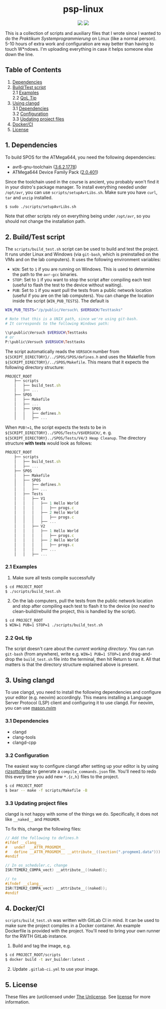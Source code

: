 # <div align=center> psp-linux </div>
<div align=center>
<img src="https://img.shields.io/badge/Linux-FCC624?logo=linux&logoColor=black" />
<img src="https://img.shields.io/badge/shell_script-%23121011.svg?logo=gnu-bash&logoColor=white" />
</div>

This is a collection of scripts and auxiliary files that I wrote since I wanted
to do the <i>Praktikum Systemprogrammierung</i> on Linux (like a normal person).
5-10 hours of extra work and configuration are way better than having to touch W\*ndows.
I'm uploading everything in case it helps someone else down the line.

## Table of Contents

1. [Dependencies](#1-dependencies)
2. [Build/Test script](#2-buildtest-script)  
    2.1 [Examples](#21-examples)  
    2.2 [QoL Tip](#22-qol-tip)
3. [Using clangd](#3-using-clangd)  
    3.1 [Dependencies](#31-dependencies)  
    3.2 [Configuration](#32-configuration)  
    3.3 [Updating project files](#33-updating-project-files)  
4. [Docker/CI](#4-dockerci)
5. [License](#5-license)

## 1. Dependencies

To build SPOS for the ATMega644, you need the following dependencies:

- avr8-gnu-toolchain ([3.6.2.1778](https://ww1.microchip.com/downloads/aemDocuments/documents/OTH/ProductDocuments/SoftwareLibraries/Firmware/avr8-gnu-toolchain-3.6.2.1778-linux.any.x86_64.tar.gz))
- ATMega644 Device Family Pack ([2.0.401](http://packs.download.atmel.com/Atmel.ATmega_DFP.2.0.401.atpack))

Since the toolchain used in the course is ancient, you probably won't find it in your distro's package manager. To
install everything needed under `/opt/avr`, you can use `scripts/setupAvrLibs.sh`. Make sure you have `curl`,
`tar` and `unzip` installed.

```bash
$ sudo ./scripts/setupAvrLibs.sh
```

Note that other scripts rely on everything being under `/opt/avr`, so you should not change the installation path.

## 2. Build/Test script

The `scripts/build_test.sh` script can be used to build and test the project. It runs under Linux and Windows
(via `git-bash`, which is preinstalled on the VMs and on the lab computers). It uses the following environment
variables:

- `WIN`: Set to `1` if you are running on Windows. This is used to determine the path to the `avr-gcc` binaries.
- `STOP`: Set to `1` if you want to stop the script after compiling each test (useful to flash the test to the device
    without waiting).
- `PUB`: Set to `1` if you want pull the tests from a public network location (useful if you are on the lab computers).
    You can change the location inside the script (`WIN_PUB_TESTS`). The default is
```bash
WIN_PUB_TESTS="/p/public/Versuch\ $VERSUCH/Testtasks"

# Note that this is a UNIX path, since we're using git-bash.
# It corresponds to the following Windows path:

\\p\public\Versuch $VERSUCH\Testtasks
# or
P:\public\Versuch $VERSUCH\Testtasks
```

The script automatically reads the `VERSUCH` number from `${SCRIPT_DIRECTORY}/../SPOS/SPOS/defines.h`
and uses the Makefile from `${SCRIPT_DIRECTORY}/../SPOS/Makefile`. This means that it expects the
following directory structure:

```js
PROJECT_ROOT
    ├── scripts
    │   ├── build_test.sh
    │   ├── ...
    ├── SPOS
    │   ├── Makefile
    │   ├── ...
    │   ├── SPOS
    │   │   ├── defines.h
    │   │   ├── ...
```
When `PUB!=1`, the script expects the tests to be in `${SCRIPT_DIRECTORY}../SPOS/Tests/V$VERSUCH/`, e. g.
`${SCRIPT_DIRECTORY}../SPOS/Tests/V4/3 Heap Cleanup`. The directory structure **with tests** would look
as follows:

```js
PROJECT_ROOT
    ├── scripts
    │   ├── build_test.sh
    │   ├── ...
    ├── SPOS
    │   ├── Makefile
    │   ├── SPOS
    │   │   ├── defines.h
    │   │   ├── ...
    │   ├── Tests
    │   │   ├── V1
    │   │   │   ├── 1 Hello World
    │   │   │   │   ├── progs.c
    │   │   │   ├── 2 Hello World
    │   │   │   │   ├── progs.c
    │   │   │   ├── ...
    │   │   ├── V2
    │   │   │   ├── 1 Hello World
    │   │   │   │   ├── progs.c
    │   │   │   ├── 2 Hello World
    │   │   │   │   ├── progs.c
    │   │   │   ├── ...
    │   │   ├── ...
```

### 2.1 Examples
1. Make sure all tests compile successfully
```bash
$ cd PROJECT_ROOT
$ ./scripts/build_test.sh
```
2. On the lab computers, pull the tests from the public network location and stop after compiling each test
to flash it to the device (*no need* to clean-build/rebuild the project, this is handled by the script).
```bash
$ cd PROJECT_ROOT
$ WIN=1 PUB=1 STOP=1 ./scripts/build_test.sh
```

### 2.2 QoL tip
The script doesn't care about the *current working directory*. You can run `git-bash` (from anywhere), write
e.g. `WIN=1 PUB=1 STOP=1` and drag-and-drop the `build_test.sh` file into the terminal, then hit Return to
run it. All that matters is that the directory structure explained above is present.

## 3. Using clangd

To use clangd, you need to install the following dependencies and configure your editor (e.g. neovim) accordingly.
This means installing a Language Server Protocol (LSP) client and configuring it to use clangd.
For neovim, you can use [mason.nvim](https://github.com/williamboman/mason.nvim)

### 3.1 Dependencies
- clangd
- clang-tools
- clangd-cpp

### 3.2 Configuration
The easiest way to configure clangd after setting up your editor is by using
[rizsotto/Bear](https://github.com/rizsotto/Bear) to generate a `compile_commands.json` file.
You'll need to redo this every time you add new `*.{c,h}` files to the project.

```bash
$ cd PROJECT_ROOT
$ bear -- make -f scripts/Makefile -B
```

### 3.3 Updating project files
clangd is not happy with some of the things we do. Specifically, it does not like `__naked__` and `PROGMEM`.

To fix this, change the following files:

```c
// Add the following to defines.h
#ifdef __clang__
#   undef  __ATTR_PROGMEM__
#   define __ATTR_PROGMEM__ __attribute__((section(".progmem1.data")))
#endif
```

```c
// In os_scheduler.c, change
ISR(TIMER2_COMPA_vect) __attribute__((naked));

// to
#ifndef __clang__
ISR(TIMER2_COMPA_vect) __attribute__((naked));
#endif
```

## 4. Docker/CI

`scripts/build_test.sh` was written with GitLab CI in mind. It can be used to make sure the project compiles in a 
Docker container. An example Dockerfile is provided with the project. You'll need to bring your own 
runner for the RWTH GitLab instance.

1. Build and tag the image, e.g.
```bash
$ cd PROJECT_ROOT/scripts
$ docker build -t avr_builder:latest .
```

2. Update `.gitlab-ci.yml` to use your image.

## 5. License

These files are (un)licensed under [The Unlicense](https://unlicense.org/). See [license](license) for more information.
